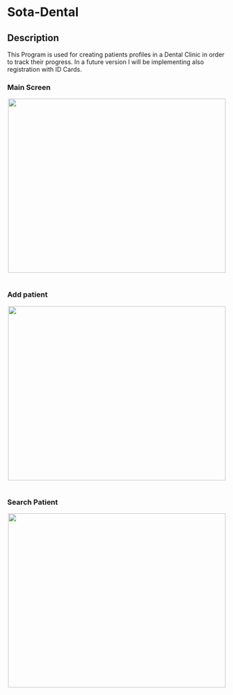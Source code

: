# Sota-Dental

## Description
This Program is used for creating patients profiles in a Dental Clinic in order to track their progress. In a future version I will be implementing also registration with ID Cards.

### Main Screen
<center><img src="https://github.com/argertboja/Sota-Dental/blob/master/images/1.JPG" width="500" height="400"></center><br>

### Add patient
<center><img src="https://github.com/argertboja/Sota-Dental/blob/master/images/2.JPG" width="500" height="400"></center><br>

### Search Patient
<center><img src="https://github.com/argertboja/Sota-Dental/blob/master/images/3.JPG" width="500" height="400"></center><br>
